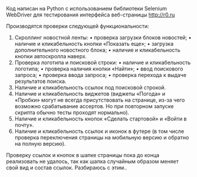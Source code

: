 Код написан на Python с использованием библиотеки Selenium WebDriver для тестирования интерфейса веб-страницы http://r0.ru

Производятся проверки следующей функциональности:
1.	Скроллинг новостной ленты:
  •	проверка загрузки блоков новостей;
  •	наличие и кликабельность кнопки «Показать еще»;
  •	загрузка дополнительного новостного блока;
  •	наличие и кликабельность кнопки автоскролла наверх.
2.	Проверка логотипа и поисковой строки:
  •	наличие и кликабельность логотипа;
  •	проверка наличия кнопки «Найти»;
  •	ввод поискового запроса;
  •	проверка ввода запроса;
  •	проверка перехода к выдаче результатов поиска.
3.	Наличие и кликабельность ссылок под поисковой строкой.
4.	Наличие и кликабельность виджетов (виджеты «Погода» и «Пробки» могут не всегда присутствовать на странице, из-за чего возможно срабатывание ассертов. Но при повторном запуске скрипта обычно тесты проходят нормально).
5.	Наличие и кликабельность кнопок «Сделать стартовой» и «Войти в почту».
6.	Наличие и кликабельность ссылок и иконок в футере (в том числе проверка переключения страницы на мобильную версию и обратно на полную версию).

Проверку ссылок и кнопок в шапке страницы пока до конца реализовать не удалось, так как шапка случайным образом меняет свой вид и состав ссылок. Разбираюсь с этим..
